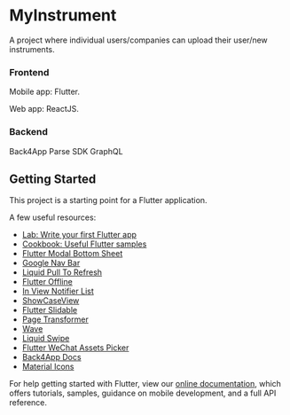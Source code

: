 # MyInstrument

A project where individual users/companies can upload their user/new instruments.
### Frontend

Mobile app: Flutter.

Web app: ReactJS.

### Backend

Back4App
Parse SDK
GraphQL

## Getting Started

This project is a starting point for a Flutter application.

A few useful resources:

- [Lab: Write your first Flutter app](https://flutter.dev/docs/get-started/codelab)
- [Cookbook: Useful Flutter samples](https://flutter.dev/docs/cookbook)
- [Flutter Modal Bottom Sheet](https://github.com/jamesblasco/modal_bottom_sheet)
- [Google Nav Bar](https://github.com/sooxt98/google_nav_bar)
- [Liquid Pull To Refresh](https://github.com/aagarwal1012/Liquid-Pull-To-Refresh)
- [Flutter Offline](https://github.com/jogboms/flutter_offline)
- [In View Notifier List](https://github.com/rvamsikrishna/inview_notifier_list)
- [ShowCaseView](https://github.com/SimformSolutionsPvtLtd/flutter_showcaseview)
- [Flutter Slidable](https://github.com/letsar/flutter_slidable)
- [Page Transformer](https://github.com/roughike/page-transformer)
- [Wave](https://github.com/i-protoss/wave)
- [Liquid Swipe](https://github.com/iamSahdeep/liquid_swipe_flutter)
- [Flutter WeChat Assets Picker](https://github.com/fluttercandies/flutter_wechat_assets_picker)
- [Back4App Docs](https://www.back4app.com/docs/flutter/parse-sdk/parse-flutter-sdk)
- [Material Icons](https://fonts.google.com/icons)

For help getting started with Flutter, view our
[online documentation](https://flutter.dev/docs), which offers tutorials,
samples, guidance on mobile development, and a full API reference.
